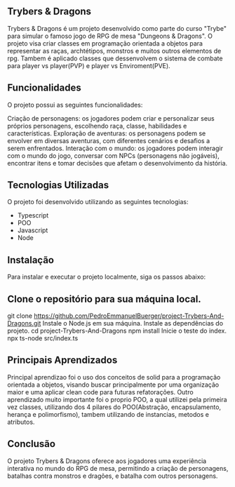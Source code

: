 
## Trybers & Dragons

Trybers & Dragons é um projeto desenvolvido como parte do curso "Trybe" para simular o famoso jogo de RPG de mesa "Dungeons & Dragons". O projeto visa criar classes em programação orientada a objetos para representar as raças, archtétipos, monstros e muitos outros elementos de rpg. Tambem é aplicado classes que dessenvolvem o sistema de combate para player vs player(PVP) e player vs Enviroment(PVE).

## Funcionalidades
O projeto possui as seguintes funcionalidades:

Criação de personagens: os jogadores podem criar e personalizar seus próprios personagens, escolhendo raça, classe, habilidades e características.
Exploração de aventuras: os personagens podem se envolver em diversas aventuras, com diferentes cenários e desafios a serem enfrentados.
Interação com o mundo: os jogadores podem interagir com o mundo do jogo, conversar com NPCs (personagens não jogáveis), encontrar itens e tomar decisões que afetam o desenvolvimento da história.

## Tecnologias Utilizadas
O projeto foi desenvolvido utilizando as seguintes tecnologias:
- Typescript
- POO
- Javascript
- Node

## Instalação
Para instalar e executar o projeto localmente, siga os passos abaixo:

##  Clone o repositório para sua máquina local.
git clone https://github.com/PedroEmmanuelBuerger/project-Trybers-And-Dragons.git
Instale o Node.js em sua máquina.
Instale as dependências do projeto.
cd project-Trybers-And-Dragons
npm install
Inicie o teste do index.
npx ts-node src/index.ts


## Principais Aprendizados
Principal aprendizao foi o uso dos conceitos de solid para a programação orientada a objetos, visando buscar principalmente por uma organização maior e uma aplicar clean code para futuras refatorações.
Outro aprendizado muito importante foi o proprio POO, a qual utilizei pela primeira vez classes, utilizando dos 4 pilares do POO(Abstração, encapsulamento, herança e polimorfismo), tambem utilizando de instancias, metodos e atributos.
## Conclusão
O projeto Trybers & Dragons oferece aos jogadores uma experiência interativa no mundo do RPG de mesa, permitindo a criação de personagens, batalhas contra monstros e dragões, e batalha com outros personagens.
